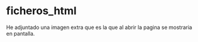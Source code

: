 # ficheros_html
He adjuntado una imagen extra que es la que al abrir la pagina se mostraria en pantalla.
